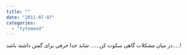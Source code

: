 ```yaml
---
title: ""
date: "2011-07-07"
categories: 
  - "tytomood"
---
```


در میان مشکلات گاهی سکوت کن...... شاید خدا حرفی برای گفتن داشته باشد.....!
